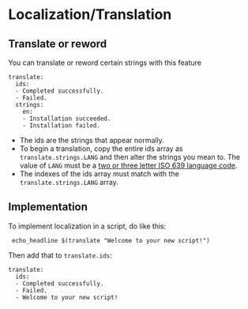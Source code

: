 # Localization/Translation


## Translate or reword

You can translate or reword certain strings with this feature

    translate:
      ids:
      - Completed successfully.
      - Failed.
      strings:
        en:
        - Installation succeeded.
        - Installation failed.


* The ids are the strings that appear normally.
* To begin a translation, copy the entire ids array as `translate.strings.LANG` and then alter the strings you mean to.  The value of `LANG` must be a [two or three letter ISO 639 language code](https://www.loc.gov/standards/iso639-2/php/code_list.php).
* The indexes of the ids array must match with the `translate.strings.LANG` array.

## Implementation

To implement localization in a script, do like this:

     echo_headline $(translate "Welcome to your new script!")
     
Then add that to `translate.ids`:

    translate:
      ids:
      - Completed successfully.
      - Failed. 
      - Welcome to your new script!    
